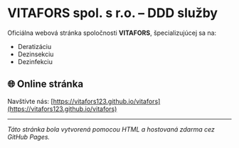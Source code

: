 # VITAFORS spol. s r.o. – DDD služby

Oficiálna webová stránka spoločnosti **VITAFORS**, špecializujúcej sa na:

- Deratizáciu
- Dezinsekciu
- Dezinfekciu

## 🌐 Online stránka

Navštívte nás: [https://vitafors123.github.io/vitafors](https://vitafors123.github.io/vitafors)

---

*Táto stránka bola vytvorená pomocou HTML a hostovaná zdarma cez GitHub Pages.*
